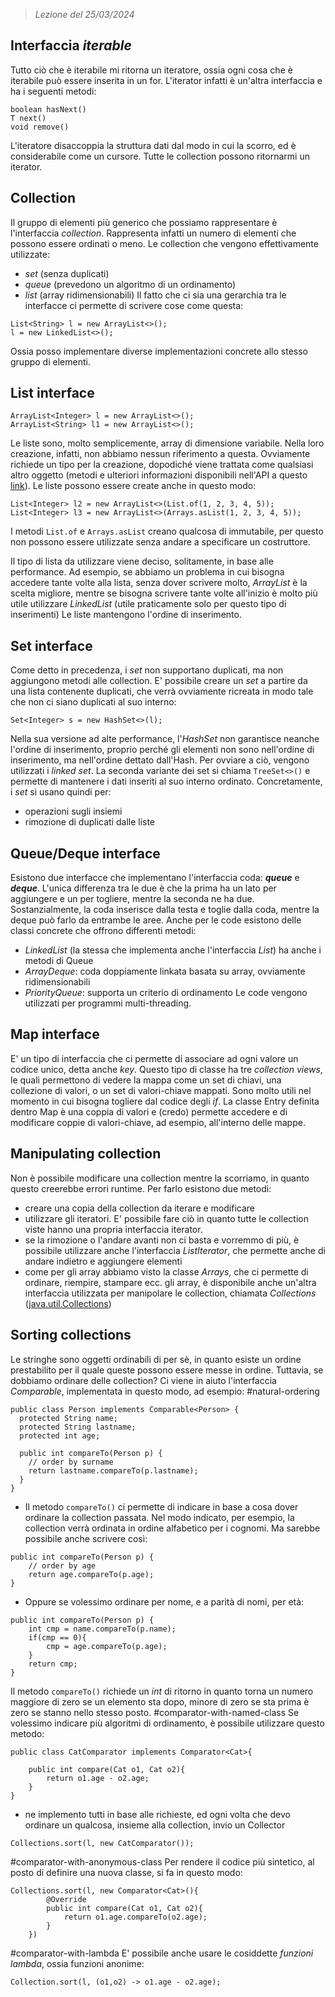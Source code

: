  > *Lezione del 25/03/2024*

## Interfaccia *iterable*
Tutto ciò che è iterabile mi ritorna un iteratore, ossia ogni cosa che è iterabile può essere inserita in un for.
L'iterator infatti è un'altra interfaccia e ha i seguenti metodi:
```
boolean hasNext()
T next()
void remove()
```
L'iteratore disaccoppia la struttura dati dal modo in cui la scorro, ed è considerabile come un cursore. Tutte le collection possono ritornarmi un iterator.

## Collection
Il gruppo di elementi più generico che possiamo rappresentare è l'interfaccia *collection*. Rappresenta infatti un numero di elementi che possono essere ordinati o meno. Le collection che vengono effettivamente utilizzate:
- *set* (senza duplicati)
- *queue* (prevedono un algoritmo di un ordinamento)
- *list* (array ridimensionabili)
Il fatto che ci sia una gerarchia tra le interfacce ci permette di scrivere cose come questa:
```
List<String> l = new ArrayList<>();
l = new LinkedList<>();
```
Ossia posso implementare diverse implementazioni concrete allo stesso gruppo di elementi.
## List interface
```
ArrayList<Integer> l = new ArrayList<>();
ArrayList<String> l1 = new ArrayList<>();
```

Le liste sono, molto semplicemente, array di dimensione variabile. Nella loro creazione, infatti, non abbiamo nessun riferimento a questa. Ovviamente richiede un tipo per la creazione, dopodiché viene trattata come qualsiasi altro oggetto (metodi e ulteriori informazioni disponibili nell'API a questo [link](https://docs.oracle.com/en/java/javase/21/docs/api/java.base/java/util/ArrayList.html)).
 Le liste possono essere create anche in questo modo:
```
List<Integer> l2 = new ArrayList<>(List.of(1, 2, 3, 4, 5));
List<Integer> l3 = new ArrayList<>(Arrays.asList(1, 2, 3, 4, 5));
```
I metodi `List.of` e `Arrays.asList` creano qualcosa di immutabile, per questo non possono essere utilizzate senza andare a specificare un costruttore.

Il tipo di lista da utilizzare viene deciso, solitamente, in base alle performance. Ad esempio, se abbiamo un problema in cui bisogna accedere tante volte alla lista, senza dover scrivere molto, *ArrayList* è la scelta migliore, mentre se bisogna scrivere tante volte all'inizio è molto più utile utilizzare *LinkedList* (utile praticamente solo per questo tipo di inserimenti)
Le liste mantengono l'ordine di inserimento.
## Set interface
Come detto in precedenza, i *set* non supportano duplicati, ma non aggiungono metodi alle collection.
E' possibile creare un *set* a partire da una lista contenente duplicati, che verrà ovviamente ricreata in modo tale che non ci siano duplicati al suo interno:
```
Set<Integer> s = new HashSet<>(l);
```
Nella sua versione ad alte performance, l'*HashSet* non garantisce neanche l'ordine di inserimento, proprio perché gli elementi non sono nell'ordine di inserimento, ma nell'ordine dettato dall'Hash.
Per ovviare a ciò, vengono utilizzati i *linked set*. 
La seconda variante dei set si chiama `TreeSet<>()` e permette di mantenere i dati inseriti al suo interno ordinato.
Concretamente, i *set* si usano quindi per:
- operazioni sugli insiemi
- rimozione di duplicati dalle liste

## Queue/Deque interface
Esistono due interfacce che implementano l'interfaccia coda: ***queue*** e ***deque***. L'unica differenza tra le due è che la prima ha un lato per aggiungere e un per togliere, mentre la seconda ne ha due. Sostanzialmente, la coda inserisce dalla testa e toglie dalla coda, mentre la deque può farlo da entrambe le aree.
Anche per le code esistono delle classi concrete che offrono differenti metodi:
- *LinkedList* (la stessa che implementa anche l'interfaccia *List*) ha anche i metodi di Queue
- *ArrayDeque*: coda doppiamente linkata basata su array, ovviamente ridimensionabili
- *PriorityQueue*: supporta un criterio di ordinamento
Le code vengono utilizzati per programmi multi-threading.

## Map interface
E' un tipo di interfaccia che ci permette di associare ad ogni valore un codice unico, detta anche *key*.
Questo tipo di classe ha tre *collection views*, le quali permettono di vedere la mappa come un set di chiavi, una collezione di valori, o un set di valori-chiave mappati.
Sono molto utili nel momento in cui bisogna togliere dal codice degli *if*.
La classe Entry definita dentro Map è una coppia di valori e (credo) permette accedere e di modificare coppie di valori-chiave, ad esempio, all'interno delle mappe.

## Manipulating collection
Non è possibile modificare una collection mentre la scorriamo, in quanto questo creerebbe errori runtime. Per farlo esistono due metodi:
- creare una copia della collection da iterare e modificare
- utilizzare gli iteratori. E' possibile fare ciò in quanto tutte le collection viste hanno una propria interfaccia iterator.
- se la rimozione o l'andare avanti non ci basta e vorremmo di più, è possibile utilizzare anche l'interfaccia *ListIterator*, che permette anche di andare indietro e aggiungere elementi
- come per gli array abbiamo visto la classe *Arrays*, che ci permette di ordinare, riempire, stampare ecc. gli array, è disponibile anche un'altra interfaccia utilizzata per manipolare le collection, chiamata *Collections* ([java.util.Collections](https://docs.oracle.com/en/java/javase/21/docs/api/java.base/java/util/Collections.html))

## Sorting collections
Le stringhe sono oggetti ordinabili di per sè, in quanto esiste un ordine prestabilito per il quale queste possono essere messe in ordine. Tuttavia, se dobbiamo ordinare delle collection?
Ci viene in aiuto l'interfaccia *Comparable*, implementata in questo modo, ad esempio:
#natural-ordering
```
public class Person implements Comparable<Person> {
  protected String name; 
  protected String lastname;
  protected int age;
   
  public int compareTo(Person p) {
	// order by surname
	return lastname.compareTo(p.lastname);
  }
}
```
- Il metodo `compareTo()` ci permette di indicare in base a cosa dover ordinare la collection passata. Nel modo indicato, per esempio, la collection verrà ordinata in ordine alfabetico per i cognomi. Ma sarebbe possibile anche scrivere così:
```
public int compareTo(Person p) {
	// order by age
	return age.compareTo(p.age);
}
```
- Oppure se volessimo ordinare per nome, e a parità di nomi, per età:
```
public int compareTo(Person p) {
	int cmp = name.compareTo(p.name);
	if(cmp == 0){
		cmp = age.compareTo(p.age);
	}
	return cmp;
}
```

Il metodo `compareTo()` richiede un *int* di ritorno in quanto torna un numero maggiore di zero se un elemento sta dopo, minore di zero se sta prima è zero se stanno nello stesso posto.
#comparator-with-named-class
Se volessimo indicare più algoritmi di ordinamento, è possibile utilizzare questo metodo:
```
public class CatComparator implements Comparator<Cat>{

	public int compare(Cat o1, Cat o2){
		return o1.age - o2.age;
	}
}
```
- ne implemento tutti in base alle richieste, ed ogni volta che devo ordinare un qualcosa, insieme alla collection, invio un Collector
```
Collections.sort(l, new CatComparator());
```

#comparator-with-anonymous-class 
Per rendere il codice più sintetico, al posto di definire una nuova classe, si fa in questo modo:
```
Collections.sort(l, new Comparator<Cat>(){
		@Override
		public int compare(Cat o1, Cat o2){
			return o1.age.compareTo(o2.age);
		}
	})
```

#comparator-with-lambda
E' possibile anche usare le cosiddette *funzioni lambda*, ossia funzioni anonime:
```
Collection.sort(l, (o1,o2) -> o1.age - o2.age);
```
